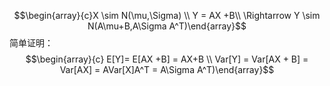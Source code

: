 $$\begin{array}{c}X \sim N(\mu,\Sigma) \\ Y = AX +B\\ \Rightarrow Y \sim N(A\mu+B,A\Sigma A^T)\end{array}$$
简单证明：
$$\begin{array}{c} E[Y]= E[AX +B] = AX+B \\ Var[Y] = Var[AX + B] = Var[AX] = AVar[X]A^T = A\Sigma A^T)\end{array}$$